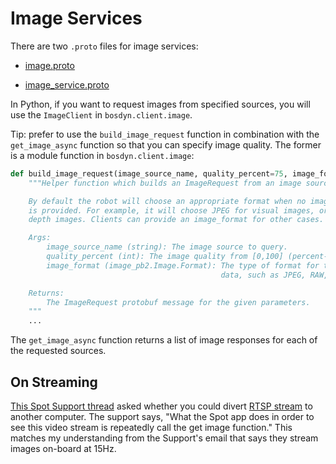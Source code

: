# Image Services

There are two `.proto` files for image services:

- [image.proto](https://dev.bostondynamics.com/protos/bosdyn/api/proto_reference#image-proto)

- [image_service.proto](https://dev.bostondynamics.com/protos/bosdyn/api/proto_reference#image-service-proto)

In Python, if you want to request images from specified sources,
you will use the `ImageClient` in `bosdyn.client.image`.

Tip: prefer to use the `build_image_request` function
in combination with the `get_image_async` function
so that you can specify image quality. The former is
a module function in `bosdyn.client.image`:
```python
def build_image_request(image_source_name, quality_percent=75, image_format=None):
    """Helper function which builds an ImageRequest from an image source name.

    By default the robot will choose an appropriate format when no image format
    is provided. For example, it will choose JPEG for visual images, or RAW for
    depth images. Clients can provide an image_format for other cases.

    Args:
        image_source_name (string): The image source to query.
        quality_percent (int): The image quality from [0,100] (percent-value).
        image_format (image_pb2.Image.Format): The type of format for the image
                                               data, such as JPEG, RAW, or RLE.

    Returns:
        The ImageRequest protobuf message for the given parameters.
    """
    ...
```
The `get_image_async` function returns a list of image responses for each of the requested sources.



## On Streaming

[This Spot Support thread](https://support.bostondynamics.com/s/question/0D54X00006d1PJRSA2/is-it-possible-to-intercept-the-camera-rtsp-streams-from-the-onboard-cameras-on-spot-to-put-them-up-on-another-computer-i-know-its-possible-to-have-another-tablet-connected-in-observe-mode-im-just-looking-to-open-the-video-streams-in-vlc)
asked whether you could divert [RTSP stream](https://en.wikipedia.org/wiki/Real_Time_Streaming_Protocol)
to another computer. The support says, "What the Spot app does in order to see
this video stream is repeatedly call the get image function." This
matches my understanding from the Support's email that says they
stream images on-board at 15Hz.
